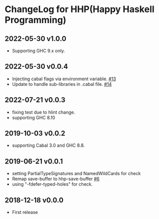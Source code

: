 # ChangeLog for HHP(Happy Haskell Programming)

## 2022-05-30 v1.0.0

- Supporting GHC 9.x only.

## 2022-05-30 v0.0.4

- Injecting cabal flags via environment variable. [#13](https://github.com/kazu-yamamoto/hhp/pull/13)
- Update to handle sub-libraries in .cabal file. [#14](https://github.com/kazu-yamamoto/hhp/pull/14)

## 2022-07-21 v0.0.3

- fixing test due to hlint change.
- supporting GHC 8.10

## 2019-10-03 v0.0.2

- supporting Cabal 3.0 and GHC 8.8.

## 2019-06-21 v0.0.1

- setting PartialTypeSignatures and NamedWildCards for check
- Remap save-buffer to hhp-save-buffer [#6](https://github.com/kazu-yamamoto/hhp/pull/6)
- using "-fdefer-typed-holes" for check.

## 2018-12-18 v0.0.0

- First release
